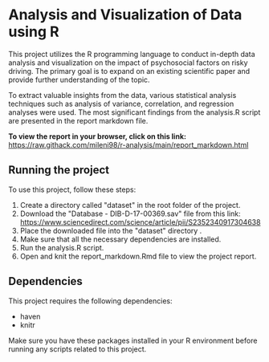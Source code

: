 # Analysis and Visualization of Data using R

This project utilizes the R programming language to conduct in-depth data analysis and visualization on the impact of psychosocial factors on risky driving. The primary goal is to expand on an existing scientific paper and provide further understanding of the topic.

To extract valuable insights from the data, various statistical analysis techniques such as analysis of variance, correlation, and regression analyses were used. The most significant findings from the analysis.R script are presented in the report markdown file.

**To view the report in your browser, click on this link:** https://raw.githack.com/mileni98/r-analysis/main/report_markdown.html


## Running the project

To use this project, follow these steps:

1. Create a directory called "dataset" in the root folder of the project.
2. Download the "Database - DIB-D-17-00369.sav" file from this link:
        https://www.sciencedirect.com/science/article/pii/S2352340917304638
3. Place the downloaded file into the "dataset" directory .
4. Make sure that all the necessary dependencies are installed.
5. Run the analysis.R script.
6. Open and knit the report_markdown.Rmd file to view the project report.


## Dependencies

This project requires the following dependencies:

- haven
- knitr

Make sure you have these packages installed in your R environment before running any scripts related to this project.
